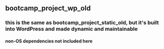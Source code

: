 ## bootcamp_project_wp_old
### this is the same as bootcamp_project_static_old, but it's built into WordPress and made dynamic and maintainable
#### <red>non-OS dependencies not included here</red>
